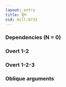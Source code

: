 ```yaml
---
layout: entry
title: སྟིམ་
vid: Hill:0732
---
```

### Dependencies (N = 0)


### Overt 1-2


### Overt 1-2-3


### Oblique arguments

